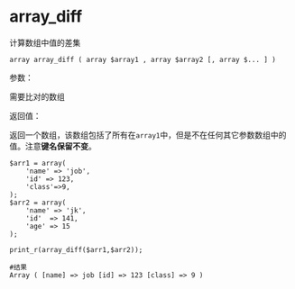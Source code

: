 # array\_diff

计算数组中值的差集

```
array array_diff ( array $array1 , array $array2 [, array $... ] )
```

参数：

需要比对的数组

返回值：

返回一个数组，该数组包括了所有在`array1`中，但是不在任何其它参数数组中的值。注意**键名保留不变**。

```
$arr1 = array(
    'name' => 'job',
    'id' => 123,
    'class'=>9,
);
$arr2 = array(
    'name' => 'jk',
    'id'  => 141,
    'age' => 15
);

print_r(array_diff($arr1,$arr2));

#结果
Array ( [name] => job [id] => 123 [class] => 9 )
```



